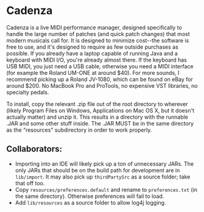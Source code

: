 Cadenza
=======

Cadenza is a live MIDI performance manager, designed specifically to handle the large number of patches (and quick patch changes) that most modern musicals call for.  It is designed to minimize cost--the software is free to use, and it's designed to require as few outside purchases as possible.  If you already have a laptop capable of running Java and a keyboard with MIDI I/O, you're already almost there.  If the keyboard has USB MIDI, you just need a USB cable, otherwise you need a MIDI interface (for example the Roland UM-ONE at around $40).  For more sounds, I recommend picking up a Roland JV-1080, which can be found on eBay for around $200.  No MacBook Pro and ProTools, no expensive VST libraries, no specialty pedals.

To install, copy the relevant .zip file out of the root directory to wherever (likely Program Files on Windows, Applications on Mac OS X, but it doesn't actually matter) and unzip it.  This results in a directory with the runnable .JAR and some other stuff inside.  The .JAR MUST be in the same directory as the "resources" subdirectory in order to work properly.

Collaborators:
---

* Importing into an IDE will likely pick up a ton of unnecessary JARs.  The only JARs that should be on the build path for development are in <code>lib/import</code>.  It may also pick up <code>thirdPartySrc</code> as a source folder; take that off too.
* Copy <code>resources/preferences.default</code> and rename to <code>preferences.txt</code> (in the same directory).  Otherwise preferences will fail to load.
* Add <code>lib/resources</code> as a source folder to allow log4j logging.